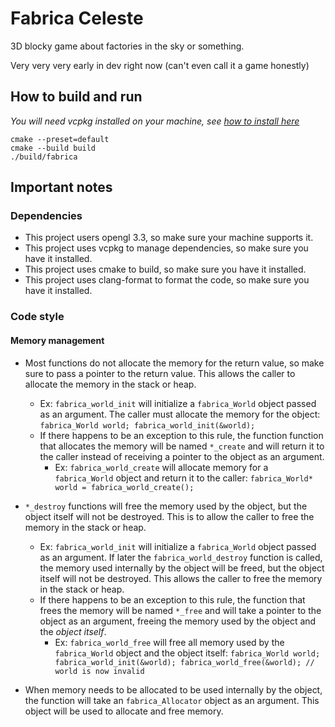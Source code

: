 # Fabrica Celeste
3D blocky game about factories in the sky or something.

Very very very early in dev right now (can't even call it a game honestly)

## How to build and run
*You will need vcpkg installed on your machine, see [how to install here](https://learn.microsoft.com/pt-br/vcpkg/get_started/get-started?pivots=shell-cmd)*
```
cmake --preset=default
cmake --build build
./build/fabrica
``` 

## Important notes
### Dependencies
- This project users opengl 3.3, so make sure your machine supports it.
- This project uses vcpkg to manage dependencies, so make sure you have it installed.
- This project uses cmake to build, so make sure you have it installed.
- This project uses clang-format to format the code, so make sure you have it installed.

### Code style
#### Memory management
- Most functions do not allocate the memory for the return value, so make sure to pass a pointer to the return value. This allows the caller to allocate the memory in the stack or heap.
    - Ex: `fabrica_world_init` will initialize a `fabrica_World` object passed as an argument. The caller must allocate the memory for the object: `fabrica_World world; fabrica_world_init(&world);`
    - If there happens to be an exception to this rule, the function function that allocates the memory will be named `*_create` and will return it to the caller instead of receiving a pointer to the object as an argument.
        - Ex: `fabrica_world_create` will allocate memory for a `fabrica_World` object and return it to the caller: `fabrica_World* world = fabrica_world_create();`

- `*_destroy` functions will free the memory used by the object, but the object itself will not be destroyed. This is to allow the caller to free the memory in the stack or heap.
    - Ex: `fabrica_world_init` will initialize a `fabrica_World` object passed as an argument. If later the `fabrica_world_destroy` function is called, the memory used internally by the object will be freed, but the object itself will not be destroyed. This allows the caller to free the memory in the stack or heap.
    - If there happens to be an exception to this rule, the function that frees the memory will be named `*_free` and will take a pointer to the object as an argument, freeing the memory used by the object and the *object itself*.
        - Ex: `fabrica_world_free` will free all memory used by the `fabrica_World` object and the object itself: `fabrica_World world; fabrica_world_init(&world); fabrica_world_free(&world); // world is now invalid`

- When memory needs to be allocated to be used internally by the object, the function will take an `fabrica_Allocator` object as an argument. This object will be used to allocate and free memory.
